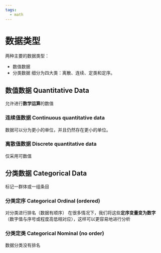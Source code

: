 ```yaml
---
tags:
  - math
---
```


# 数据类型
两种主要的数据类型：
* 数值数据
* 分类数据
细分为四大类：离散、连续、定类和定序。

## 数值数据 Quantitative Data
允许进行**数学运算**的数值

### 连续值数据 Continuous quantitative data
数据可以分为更小的单位，并且仍然存在更小的单位。

### 离散值数据 Discrete quantitative data
仅采用可数值

## 分类数据 Categorical Data
标记一群体或一组条目

### 分类定序 Categorical Ordinal (ordered)
对分类进行排名（数据有顺序）
在很多情况下，我们将这些**定序变量变为数字**（数字值与序号或程度高低相对应），这样可以更容易地进行分析
### 分类定类 Categorical Nominal (no order)
数据分类没有排名